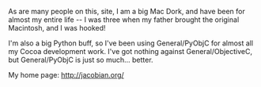 As are many people on this, site, I am a big Mac Dork, and have been for almost my entire life -- I was three when my father brought the original Macintosh, and I was hooked!

I'm also a big Python buff, so I've been using General/PyObjC for almost all my Cocoa development work.  I've got nothing against General/ObjectiveC, but General/PyObjC is just so much... better.

My home page: http://jacobian.org/